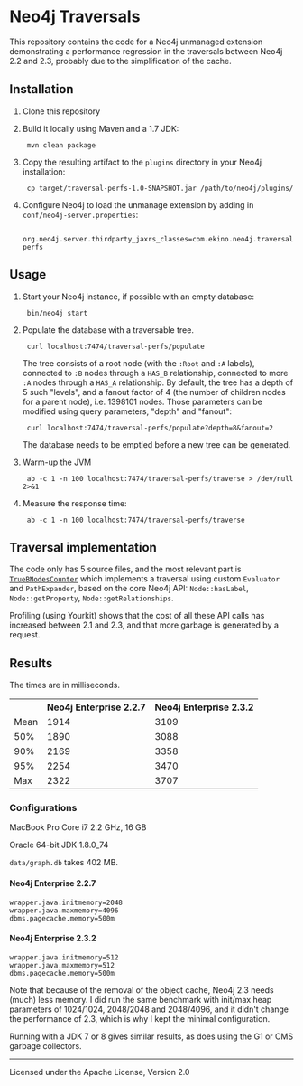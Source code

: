 # Neo4j Traversals

This repository contains the code for a Neo4j unmanaged extension demonstrating a performance regression in the 
traversals between Neo4j 2.2 and 2.3, probably due to the simplification of the cache.

## Installation

1. Clone this repository
1. Build it locally using Maven and a 1.7 JDK:

        mvn clean package
    
1. Copy the resulting artifact to the `plugins` directory in your Neo4j installation:

        cp target/traversal-perfs-1.0-SNAPSHOT.jar /path/to/neo4j/plugins/
        
1. Configure Neo4j to load the unmanage extension by adding in `conf/neo4j-server.properties`:

        org.neo4j.server.thirdparty_jaxrs_classes=com.ekino.neo4j.traversal=/traversal-perfs

## Usage

1. Start your Neo4j instance, if possible with an empty database:

        bin/neo4j start
        
1. Populate the database with a traversable tree.
        
        curl localhost:7474/traversal-perfs/populate
        
    The tree consists of a root node (with the `:Root` and `:A` labels), connected to `:B` nodes through a `HAS_B`
    relationship, connected to more `:A` nodes through a `HAS_A` relationship. By default, the tree has a depth of 5 
    such "levels", and a fanout factor of 4 (the number of children nodes for a parent node), i.e. 1398101 nodes.
    Those parameters can be modified using query parameters, "depth" and "fanout":
     
        curl localhost:7474/traversal-perfs/populate?depth=8&fanout=2
        
     The database needs to be emptied before a new tree can be generated.
        
1. Warm-up the JVM
        
        ab -c 1 -n 100 localhost:7474/traversal-perfs/traverse > /dev/null 2>&1

1. Measure the response time:

        ab -c 1 -n 100 localhost:7474/traversal-perfs/traverse

## Traversal implementation

The code only has 5 source files, and the most relevant part is 
[`TrueBNodesCounter`](blob/master/src/main/java/com/ekino/neo4j/traversal/TrueBNodesCounter.java) which
implements a traversal using custom `Evaluator` and `PathExpander`, based on the core Neo4j API: `Node::hasLabel`,
`Node::getProperty`, `Node::getRelationships`.

Profiling (using Yourkit) shows that the cost of all these API calls has increased between 2.1 and 2.3, and that more
garbage is generated by a request.

## Results

The times are in milliseconds.

<table>
  <tr>
    <th></th>
    <th>Neo4j Enterprise 2.2.7</th>
    <th>Neo4j Enterprise 2.3.2</th>
  </tr>
  <tr>
    <td>Mean</td>
    <td>1914</td>
    <td>3109</td>
  </tr>
  <tr>
    <td>50%</td>
    <td>1890</td>
    <td>3088</td>
  </tr>
  <tr>
    <td>90%</td>
    <td>2169</td>
    <td>3358</td>
  </tr>
  <tr>
    <td>95%</td>
    <td>2254</td>
    <td>3470</td>
  </tr>
  <tr>
    <td>Max</td>
    <td>2322</td>
    <td>3707</td>
  </tr>
</table>

### Configurations

MacBook Pro Core i7 2.2 GHz, 16 GB

Oracle 64-bit JDK 1.8.0_74

`data/graph.db` takes 402 MB.

#### Neo4j Enterprise 2.2.7

    wrapper.java.initmemory=2048
    wrapper.java.maxmemory=4096
    dbms.pagecache.memory=500m

#### Neo4j Enterprise 2.3.2

    wrapper.java.initmemory=512
    wrapper.java.maxmemory=512
    dbms.pagecache.memory=500m
    
Note that because of the removal of the object cache, Neo4j 2.3 needs (much) less memory. I did run the same benchmark
with init/max heap parameters of 1024/1024, 2048/2048 and 2048/4096, and it didn't change the performance of 2.3, which
is why I kept the minimal configuration.

Running with a JDK 7 or 8 gives similar results, as does using the G1 or CMS garbage collectors.

------

Licensed under the Apache License, Version 2.0
